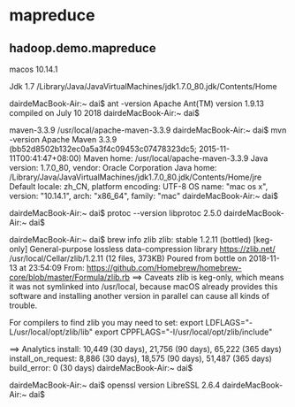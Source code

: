 # mapreduce
hadoop.demo.mapreduce
------------------------
macos 10.14.1

Jdk 1.7	/Library/Java/JavaVirtualMachines/jdk1.7.0_80.jdk/Contents/Home

dairdeMacBook-Air:~ dai$ ant  -version
Apache Ant(TM) version 1.9.13 compiled on July 10 2018
dairdeMacBook-Air:~ dai$

maven-3.3.9	/usr/local/apache-maven-3.3.9
dairdeMacBook-Air:~ dai$ mvn -version
Apache Maven 3.3.9 (bb52d8502b132ec0a5a3f4c09453c07478323dc5; 2015-11-11T00:41:47+08:00)
Maven home: /usr/local/apache-maven-3.3.9
Java version: 1.7.0_80, vendor: Oracle Corporation
Java home: /Library/Java/JavaVirtualMachines/jdk1.7.0_80.jdk/Contents/Home/jre
Default locale: zh_CN, platform encoding: UTF-8
OS name: "mac os x", version: "10.14.1", arch: "x86_64", family: "mac"
dairdeMacBook-Air:~ dai$

dairdeMacBook-Air:~ dai$ protoc --version
libprotoc 2.5.0
dairdeMacBook-Air:~ dai$

dairdeMacBook-Air:~ dai$ brew info zlib
zlib: stable 1.2.11 (bottled) [keg-only]
General-purpose lossless data-compression library
https://zlib.net/
/usr/local/Cellar/zlib/1.2.11 (12 files, 373KB)
  Poured from bottle on 2018-11-13 at 23:54:09
From: https://github.com/Homebrew/homebrew-core/blob/master/Formula/zlib.rb
==> Caveats
zlib is keg-only, which means it was not symlinked into /usr/local,
because macOS already provides this software and installing another version in
parallel can cause all kinds of trouble.

For compilers to find zlib you may need to set:
  export LDFLAGS="-L/usr/local/opt/zlib/lib"
  export CPPFLAGS="-I/usr/local/opt/zlib/include"

==> Analytics
install: 10,449 (30 days), 21,756 (90 days), 65,222 (365 days)
install_on_request: 8,886 (30 days), 18,575 (90 days), 51,487 (365 days)
build_error: 0 (30 days)
dairdeMacBook-Air:~ dai$

dairdeMacBook-Air:~ dai$ openssl version
LibreSSL 2.6.4
dairdeMacBook-Air:~ dai$
